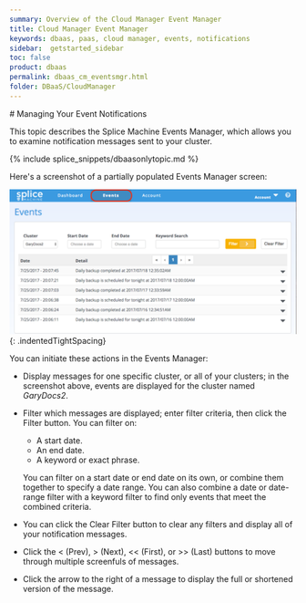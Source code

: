 ```yaml
---
summary: Overview of the Cloud Manager Event Manager
title: Cloud Manager Event Manager
keywords: dbaas, paas, cloud manager, events, notifications
sidebar:  getstarted_sidebar
toc: false
product: dbaas
permalink: dbaas_cm_eventsmgr.html
folder: DBaaS/CloudManager
---
```

<section>
<div class="TopicContent" data-swiftype-index="true" markdown="1">
# Managing Your Event Notifications

This topic describes the Splice Machine Events Manager, which allows you
to examine notification messages sent to your cluster.

{% include splice_snippets/dbaasonlytopic.md %}

Here's a screenshot of a partially populated <span
class="ConsoleLink">Events Manager screen:</span>

![](images/EventsMgr1.png){: .indentedTightSpacing}

You can initiate these actions in the Events Manager:

* Display messages for one specific cluster, or all of your clusters; in
  the screenshot above, events are displayed for the cluster named
  *GaryDocs2*.
* Filter which messages are displayed; enter filter criteria, then click
  the <span class="CalloutFont">Filter</span> button. You can filter on:

  * A start date.
  * An end date.
  * A keyword or exact phrase.

  You can filter on a start date or end date on its own, or combine them
  together to specify a date range. You can also combine a date or
  date-range filter with a keyword filter to find only events that meet
  the combined criteria.

* You can click the <span class="CalloutFont">Clear Filter</span> button
  to clear any filters and display all of your notification messages.
* Click the <span class="CalloutFont">&lt;</span> (Prev), <span
  class="CalloutFont">&gt;</span> (Next), <span
  class="CalloutFont">&lt;&lt;</span> (First), or <span
  class="CalloutFont">&gt;&gt;</span> (Last) buttons to move through
  multiple screenfuls of messages.
* Click the arrow to the right of a message to display the full or
  shortened version of the message.

</div>
</section>
